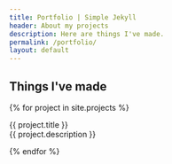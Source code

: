 ```yaml
---
title: Portfolio | Simple Jekyll
header: About my projects
description: Here are things I've made.
permalink: /portfolio/
layout: default
---
```


## Things I've made

{% for project in site.projects %}
  <p>{{ project.title }}<br/>
    {{ project.description }}<br/>
    </p>
{% endfor %}
